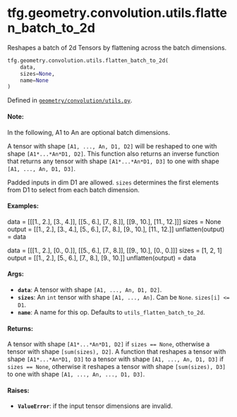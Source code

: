 <div itemscope itemtype="http://developers.google.com/ReferenceObject">
<meta itemprop="name" content="tfg.geometry.convolution.utils.flatten_batch_to_2d" />
<meta itemprop="path" content="Stable" />
</div>

# tfg.geometry.convolution.utils.flatten_batch_to_2d

Reshapes a batch of 2d Tensors by flattening across the batch dimensions.

``` python
tfg.geometry.convolution.utils.flatten_batch_to_2d(
    data,
    sizes=None,
    name=None
)
```



Defined in [`geometry/convolution/utils.py`](https://github.com/tensorflow/graphics/blob/master/tensorflow_graphics/geometry/convolution/utils.py).

<!-- Placeholder for "Used in" -->

#### Note:

  In the following, A1 to An are optional batch dimensions.

A tensor with shape `[A1, ..., An, D1, D2]` will be reshaped to one
with shape `[A1*...*An*D1, D2]`. This function also returns an inverse
function that returns any tensor with shape `[A1*...*An*D1, D3]` to one
with shape `[A1, ..., An, D1, D3]`.

Padded inputs in dim D1 are allowed. `sizes` determines the first elements
from D1 to select from each batch dimension.


#### Examples:


data = [[[1., 2.], [3., 4.]],
        [[5., 6.], [7., 8.]],
        [[9., 10.], [11., 12.]]]
sizes = None
output = [[1., 2.], [3., 4.], [5., 6.], [7., 8.], [9., 10.], [11., 12.]]
unflatten(output) = data

data = [[[1., 2.], [0., 0.]],
        [[5., 6.], [7., 8.]],
        [[9., 10.], [0., 0.]]]
sizes = [1, 2, 1]
output = [[1., 2.], [5., 6.], [7., 8.], [9., 10.]]
unflatten(output) = data


#### Args:

* <b>`data`</b>: A tensor with shape `[A1, ..., An, D1, D2]`.
* <b>`sizes`</b>: An `int` tensor with shape `[A1, ..., An]`. Can be `None`. `sizes[i]
  <= D1`.
* <b>`name`</b>: A name for this op. Defaults to `utils_flatten_batch_to_2d`.


#### Returns:

A tensor with shape `[A1*...*An*D1, D2]` if `sizes == None`, otherwise a
  tensor  with shape `[sum(sizes), D2]`.
A function that reshapes a tensor with shape `[A1*...*An*D1, D3]` to a
  tensor with shape `[A1, ..., An, D1, D3]` if `sizes == None`, otherwise
  it reshapes a tensor with shape `[sum(sizes), D3]` to one with shape
  `[A1, ..., An, ..., D1, D3]`.


#### Raises:

* <b>`ValueError`</b>: if the input tensor dimensions are invalid.